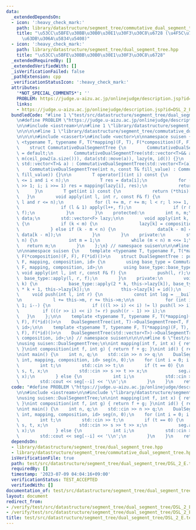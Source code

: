 ```yaml
---
data:
  _extendedDependsOn:
  - icon: ':heavy_check_mark:'
    path: library/datastructure/segment_tree/commutative_dual_segment_tree.hpp
    title: "\u53CC\u5BFE\u30BB\u30B0\u30E1\u30F3\u30C8\u6728 (\u4F5C\u7528\u304C\u53EF\
      \u63DB\u306A\u5834\u5408)"
  - icon: ':heavy_check_mark:'
    path: library/datastructure/segment_tree/dual_segment_tree.hpp
    title: "\u53CC\u5BFE\u30BB\u30B0\u30E1\u30F3\u30C8\u6728"
  _extendedRequiredBy: []
  _extendedVerifiedWith: []
  _isVerificationFailed: false
  _pathExtension: cpp
  _verificationStatusIcon: ':heavy_check_mark:'
  attributes:
    '*NOT_SPECIAL_COMMENTS*': ''
    PROBLEM: https://judge.u-aizu.ac.jp/onlinejudge/description.jsp?id=DSL_2_E
    links:
    - https://judge.u-aizu.ac.jp/onlinejudge/description.jsp?id=DSL_2_E
  bundledCode: "#line 1 \"test/src/datastructure/segment_tree/dual_segment_tree/DSL_2_E.test.cpp\"\
    \n#define PROBLEM \"https://judge.u-aizu.ac.jp/onlinejudge/description.jsp?id=DSL_2_E\"\
    \n\n#include <iostream>\n\n#line 1 \"library/datastructure/segment_tree/dual_segment_tree.hpp\"\
    \n\n\n\n#line 1 \"library/datastructure/segment_tree/commutative_dual_segment_tree.hpp\"\
    \n\n\n\n#include <cassert>\n#include <vector>\n\nnamespace suisen {\n    template\
    \ <typename T, typename F, T(*mapping)(F, T), F(*composition)(F, F), F(*id)()>\n\
    \    struct CommutativeDualSegmentTree {\n        CommutativeDualSegmentTree()\
    \ = default;\n        CommutativeDualSegmentTree(std::vector<T>&& a) : n(a.size()),\
    \ m(ceil_pow2(a.size())), data(std::move(a)), lazy(m, id()) {}\n        CommutativeDualSegmentTree(const\
    \ std::vector<T>& a) : CommutativeDualSegmentTree(std::vector<T>(a)) {}\n    \
    \    CommutativeDualSegmentTree(int n, const T& fill_value) : CommutativeDualSegmentTree(std::vector<T>(n,\
    \ fill_value)) {}\n\n        T operator[](int i) const {\n            assert(0\
    \ <= i and i < n);\n            T res = data[i];\n            for (i = (i + m)\
    \ >> 1; i; i >>= 1) res = mapping(lazy[i], res);\n            return res;\n  \
    \      }\n        T get(int i) const {\n            return (*this)[i];\n     \
    \   }\n        void apply(int l, int r, const F& f) {\n            assert(0 <=\
    \ l and r <= n);\n            for (l += m, r += m; l < r; l >>= 1, r >>= 1) {\n\
    \                if (l & 1) apply(l++, f);\n                if (r & 1) apply(--r,\
    \ f);\n            }\n        }\n    protected:\n        int n, m;\n        std::vector<T>\
    \ data;\n        std::vector<F> lazy;\n\n        void apply(int k, const F& f)\
    \ {\n            if (k < m) {\n                lazy[k] = composition(f, lazy[k]);\n\
    \            } else if (k - m < n) {\n                data[k - m] = mapping(f,\
    \ data[k - m]);\n            }\n        }\n    private:\n        static int ceil_pow2(int\
    \ n) {\n            int m = 1;\n            while (m < n) m <<= 1;\n         \
    \   return m;\n        }\n    };\n} // namespace suisen\n\n\n#line 5 \"library/datastructure/segment_tree/dual_segment_tree.hpp\"\
    \n\nnamespace suisen {\n    template <typename T, typename F, T(*mapping)(F, T),\
    \ F(*composition)(F, F), F(*id)()>\n    struct DualSegmentTree : public CommutativeDualSegmentTree<T,\
    \ F, mapping, composition, id> {\n        using base_type = CommutativeDualSegmentTree<T,\
    \ F, mapping, composition, id>;\n        using base_type::base_type;\n       \
    \ void apply(int l, int r, const F& f) {\n            push(l, r);\n          \
    \  base_type::apply(l, r, f);\n        }\n    private:\n        void push(int\
    \ k) {\n            base_type::apply(2 * k, this->lazy[k]), base_type::apply(2\
    \ * k + 1, this->lazy[k]);\n            this->lazy[k] = id();\n        }\n   \
    \     void push(int l, int r) {\n            const int log = __builtin_ctz(this->m);\n\
    \n            l += this->m, r += this->m;\n\n            for (int i = log; i >=\
    \ 1; i--) {\n                if (((l >> i) << i) != l) push(l >> i);\n       \
    \         if (((r >> i) << i) != r) push((r - 1) >> i);\n            }\n     \
    \   }\n    };\n\n    template <typename T, typename F, T(*mapping)(F, T), F(*composition)(F,\
    \ F), F(*id)()>\n    DualSegmentTree(int, T)->DualSegmentTree<T, F, mapping, composition,\
    \ id>;\n\n    template <typename T, typename F, T(*mapping)(F, T), F(*composition)(F,\
    \ F), F(*id)()>\n    DualSegmentTree(std::vector<T>)->DualSegmentTree<T, F, mapping,\
    \ composition, id>;\n} // namespace suisen\n\n\n\n#line 6 \"test/src/datastructure/segment_tree/dual_segment_tree/DSL_2_E.test.cpp\"\
    \nusing suisen::DualSegmentTree;\n\nint mapping(int f, int x) { return f + x;\
    \ }\nint composition(int f, int g) { return f + g; }\nint id() { return 0; }\n\
    \nint main() {\n    int n, q;\n    std::cin >> n >> q;\n    DualSegmentTree<int,\
    \ int, mapping, composition, id> seg(n, 0);\n    for (int i = 0; i < q; ++i) {\n\
    \        int t;\n        std::cin >> t;\n        if (t == 0) {\n            int\
    \ s, t, x;\n            std::cin >> s >> t >> x;\n            seg.apply(--s, t,\
    \ x);\n        } else {\n            int i;\n            std::cin >> i;\n    \
    \        std::cout << seg[--i] << '\\n';\n        }\n    }\n    return 0;\n}\n"
  code: "#define PROBLEM \"https://judge.u-aizu.ac.jp/onlinejudge/description.jsp?id=DSL_2_E\"\
    \n\n#include <iostream>\n\n#include \"library/datastructure/segment_tree/dual_segment_tree.hpp\"\
    \nusing suisen::DualSegmentTree;\n\nint mapping(int f, int x) { return f + x;\
    \ }\nint composition(int f, int g) { return f + g; }\nint id() { return 0; }\n\
    \nint main() {\n    int n, q;\n    std::cin >> n >> q;\n    DualSegmentTree<int,\
    \ int, mapping, composition, id> seg(n, 0);\n    for (int i = 0; i < q; ++i) {\n\
    \        int t;\n        std::cin >> t;\n        if (t == 0) {\n            int\
    \ s, t, x;\n            std::cin >> s >> t >> x;\n            seg.apply(--s, t,\
    \ x);\n        } else {\n            int i;\n            std::cin >> i;\n    \
    \        std::cout << seg[--i] << '\\n';\n        }\n    }\n    return 0;\n}"
  dependsOn:
  - library/datastructure/segment_tree/dual_segment_tree.hpp
  - library/datastructure/segment_tree/commutative_dual_segment_tree.hpp
  isVerificationFile: true
  path: test/src/datastructure/segment_tree/dual_segment_tree/DSL_2_E.test.cpp
  requiredBy: []
  timestamp: '2023-07-09 04:04:16+09:00'
  verificationStatus: TEST_ACCEPTED
  verifiedWith: []
documentation_of: test/src/datastructure/segment_tree/dual_segment_tree/DSL_2_E.test.cpp
layout: document
redirect_from:
- /verify/test/src/datastructure/segment_tree/dual_segment_tree/DSL_2_E.test.cpp
- /verify/test/src/datastructure/segment_tree/dual_segment_tree/DSL_2_E.test.cpp.html
title: test/src/datastructure/segment_tree/dual_segment_tree/DSL_2_E.test.cpp
---
```

